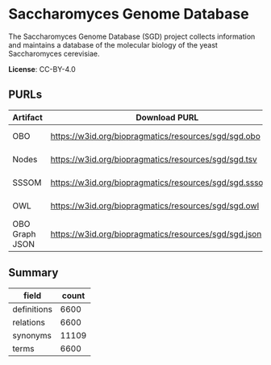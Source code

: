 # Saccharomyces Genome Database

The Saccharomyces Genome Database (SGD) project collects information and maintains a database of the molecular biology of the yeast Saccharomyces cerevisiae.

**License**: CC-BY-4.0

## PURLs

| Artifact       | Download PURL                                              | Latest Versioned Download PURL                                     |
|----------------|------------------------------------------------------------|--------------------------------------------------------------------|
| OBO            | https://w3id.org/biopragmatics/resources/sgd/sgd.obo       | https://w3id.org/biopragmatics/resources/sgd/R64-5-1/sgd.obo       |
| Nodes          | https://w3id.org/biopragmatics/resources/sgd/sgd.tsv       | https://w3id.org/biopragmatics/resources/sgd/R64-5-1/sgd.tsv       |
| SSSOM          | https://w3id.org/biopragmatics/resources/sgd/sgd.sssom.tsv | https://w3id.org/biopragmatics/resources/sgd/R64-5-1/sgd.sssom.tsv |
| OWL            | https://w3id.org/biopragmatics/resources/sgd/sgd.owl       | https://w3id.org/biopragmatics/resources/sgd/R64-5-1/sgd.owl       |
| OBO Graph JSON | https://w3id.org/biopragmatics/resources/sgd/sgd.json      | https://w3id.org/biopragmatics/resources/sgd/R64-5-1/sgd.json      |

## Summary

| field       |   count |
|-------------|---------|
| definitions |    6600 |
| relations   |    6600 |
| synonyms    |   11109 |
| terms       |    6600 |

